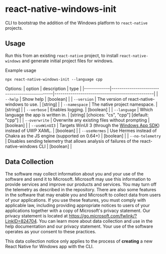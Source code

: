 # react-native-windows-init

CLI to bootstrap the addition of the Windows platform to `react-native` projects.

## Usage

Run this from an existing `react-native` project, to install `react-native-windows` and generate initial project files for windows.


Example usage
```
npx react-native-windows-init --language cpp
```

Options:
| option      | description                                    | type                                             |
|-------------|------------------------------------------------|--------------------------------------------------|
| `--help`      | Show help                                      | [boolean]                                        |
| `--version`   | The version of react-native-windows to use.    | [string]                                         |
| `--namespace` | The native project namespace.                  | [string]                                         |
| `--verbose`   | Enables logging.                               | [boolean]                                        |
| `--language`  | Which language the app is written in.          | [string] [choices: "cs", "cpp"] [default: "cpp"] |
| `--overwrite` | Overwrite any existing files without prompting | [boolean]                                        |
| `--useWinUI3`         | Targets WinUI 3 (through the [Windows App SDK](https://docs.microsoft.com/windows/apps/windows-app-sdk/)) instead of UWP XAML. | [boolean] |
| `--useHermes`         | Use Hermes instead of Chakra as the JS engine (supported on 0.64+) | [boolean] |
| `--no-telemetry` | Disables sending telemetry that allows analysis of failures of the react-native-windows CLI | [boolean] |


## Data Collection
The software may collect information about you and your use of the software and send it to Microsoft. Microsoft may use this information to provide services and improve our products and services. You may turn off the telemetry as described in the repository. There are also some features in the software that may enable you and Microsoft to collect data from users of your applications. If you use these features, you must comply with applicable law, including providing appropriate notices to users of your applications together with a copy of Microsoft's privacy statement. Our privacy statement is located at https://go.microsoft.com/fwlink/?LinkID=824704. You can learn more about data collection and use in the help documentation and our privacy statement. Your use of the software operates as your consent to these practices.

This data collection notice only applies to the process of **creating** a new React Native for Windows app with the CLI.